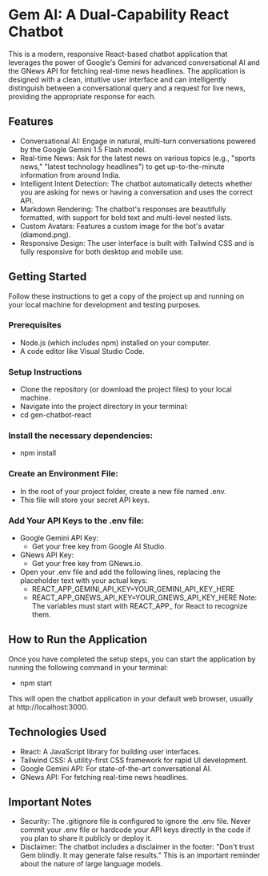 # Gem AI: A Dual-Capability React Chatbot
This is a modern, responsive React-based chatbot application that leverages the power of Google's Gemini for advanced conversational AI and the GNews API for fetching real-time news headlines.
The application is designed with a clean, intuitive user interface and can intelligently distinguish between a conversational query and a request for live news, providing the appropriate response for each.
## Features
- Conversational AI: Engage in natural, multi-turn conversations powered by the Google Gemini 1.5 Flash model.
- Real-time News: Ask for the latest news on various topics (e.g., "sports news," "latest technology headlines") to get up-to-the-minute information from around India.
- Intelligent Intent Detection: The chatbot automatically detects whether you are asking for news or having a conversation and uses the correct API.
- Markdown Rendering: The chatbot's responses are beautifully formatted, with support for bold text and multi-level nested lists.
- Custom Avatars: Features a custom image for the bot's avatar (diamond.png).
- Responsive Design: The user interface is built with Tailwind CSS and is fully responsive for both desktop and mobile use.
## Getting Started
Follow these instructions to get a copy of the project up and running on your local machine for development and testing purposes.
### Prerequisites
- Node.js (which includes npm) installed on your computer.
- A code editor like Visual Studio Code.
### Setup Instructions
- Clone the repository (or download the project files) to your local machine.
- Navigate into the project directory in your terminal:
- cd gen-chatbot-react
### Install the necessary dependencies:
- npm install
### Create an Environment File:
- In the root of your project folder, create a new file named .env.
- This file will store your secret API keys.
### Add Your API Keys to the .env file:
- Google Gemini API Key:
  - Get your free key from Google AI Studio.
- GNews API Key:
  - Get your free key from GNews.io.
- Open your .env file and add the following lines, replacing the placeholder text with your actual keys:
  - REACT_APP_GEMINI_API_KEY=YOUR_GEMINI_API_KEY_HERE
  - REACT_APP_GNEWS_API_KEY=YOUR_GNEWS_API_KEY_HERE
Note: The variables must start with REACT_APP_ for React to recognize them.
## How to Run the Application
Once you have completed the setup steps, you can start the application by running the following command in your terminal:
- npm start

This will open the chatbot application in your default web browser, usually at http://localhost:3000.
## Technologies Used
- React: A JavaScript library for building user interfaces.
- Tailwind CSS: A utility-first CSS framework for rapid UI development.
- Google Gemini API: For state-of-the-art conversational AI.
- GNews API: For fetching real-time news headlines.
## Important Notes
- Security: The .gitignore file is configured to ignore the .env file. Never commit your .env file or hardcode your API keys directly in the code if you plan to share it publicly or deploy it.
- Disclaimer: The chatbot includes a disclaimer in the footer: "Don't trust Gem blindly. It may generate false results." This is an important reminder about the nature of large language models.
